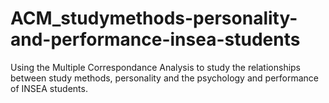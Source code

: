 # ACM_studymethods-personality-and-performance-insea-students
Using the Multiple Correspondance Analysis to study the relationships between study methods, personality and the psychology and performance of INSEA students.
